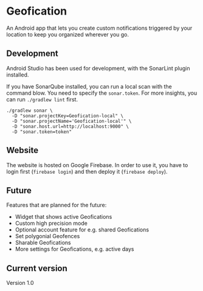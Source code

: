 # Geofication

An Android app that lets you create custom notifications triggered by your location to keep you organized wherever you go.

## Development

Android Studio has been used for development, with the SonarLint plugin installed.

If you have SonarQube installed, you can run a local scan with the command blow. You need to specify the ```sonar.token```. For more insights, you can run ```./gradlew lint``` first.

```
./gradlew sonar \
  -D "sonar.projectKey=Geofication-local" \
  -D "sonar.projectName='Geofication-local'" \
  -D "sonar.host.url=http://localhost:9000" \
  -D "sonar.token=token"
```

## Website

The website is hosted on Google Firebase. In order to use it, you have to login first (```firebase login```) and then deploy it (```firebase deploy```).

## Future

Features that are planned for the future:

- Widget that shows active Geofications
- Custom high precision mode
- Optional account feature for e.g. shared Geofications
- Set polygonial Geofences
- Sharable Geofications
- More settings for Geofications, e.g. active days  

## Current version

Version 1.0
